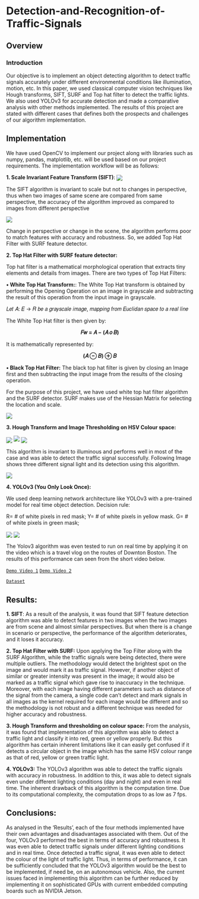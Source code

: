 # Detection-and-Recognition-of-Traffic-Signals

## Overview

### Introduction
Our objective is to implement an object detecting algorithm to detect traffic signals accurately under different environmental conditions like illumination, motion, etc. In this paper, we used classical computer vision techniques like Hough transforms, SIFT, SURF and Top hat filter to detect the traffic lights. We also used YOLOv3 for accurate detection and made a comparative analysis with other methods implemented. The results of this project are stated with different cases that defines both the prospects and challenges of our algorithm implementation.
  
  ## Implementation 
  We have used OpenCV to implement our project along with libraries such as numpy, pandas, matplotlib, etc. will be used based on our project requirements. The implementation workflow will be as follows:

**1. Scale Invariant Feature Transform (SIFT)**: 
<img src="Report/2.JPG" align="center">

The SIFT algorithm is invariant to scale but not to changes in perspective, thus when two images of same scene are compared from same perspective, the accuracy of the algorithm improved as compared to images from different perspective

<img src="Report/3.JPG"  align="center">

Change in perspective or change in the scene, the algorithm performs poor to match features with accuracy and robustness. So, we added Top Hat Filter with SURF feature detector.

**2.	Top Hat Filter with SURF feature detector:** 

Top hat filter is a mathematical morphological operation that extracts tiny elements and details from images. There are two types of Top Hat Filters:

**•	White Top Hat Transform:**: The White Top Hat transform is obtained by performing the Opening Operation on an image in grayscale and subtracting the result of this operation from the input image in grayscale.

𝐿𝑒𝑡 𝐴: 𝐸 → 𝑅 𝑏𝑒 𝑎 𝑔𝑟𝑎𝑦𝑠𝑐𝑎𝑙𝑒 𝑖𝑚𝑎𝑔𝑒, 𝑚𝑎𝑝𝑝𝑖𝑛𝑔 𝑓𝑟𝑜𝑚 𝐸𝑢𝑐𝑙𝑖𝑑𝑎𝑛 𝑠𝑝𝑎𝑐𝑒 𝑡𝑜 𝑎 𝑟𝑒𝑎𝑙 𝑙𝑖𝑛𝑒

The White Top Hat filter is then given by:

<p align="center">
<b>𝐹𝑤 = 𝐴 − (𝐴 𝜊 𝐵)</b>
</p>

It is mathematically represented by:

<p align="center">
  <b>(𝐴 ⊖ 𝐵) ⊕ 𝐵</b>
</p>

**•	Black Top Hat Filter:** The black top hat filter is given by closing an Image first and then subtracting the input image from the results of the closing operation.

For the purpose of this project, we have used white top hat filter algorithm and the SURF detector. SURF makes use of the Hessian Matrix for selecting the location and scale.

<img src="Report/4.JPG" align="center">

**3.	Hough Transform and Image Thresholding on HSV Colour space:** 

<img src="Report/t2.JPG" align="center">

<img src="Report/Report%20Images/2.JPG">

<img src="Report/6.JPG" align="center">

This algorithm is invariant to illuminous and performs well in most of the case and was able to detect the traffic signal successfully. Following Image shows three different signal light and its detection using this algorithm.

<img src="Report/7.JPG" >

**4.	YOLOv3 (You Only Look Once):**

We used deep learning network architecture like YOLOv3 with a pre-trained model for real time object detection.
Decision rule:

R= # of white pixels in red mask;
Y= # of white pixels in yellow mask.
G= # of white pixels in green mask;

<img src="Report/t1.JPG" align="center">

<img src="Report/8.JPG" align="center">

The Yolov3 algorithm was even tested to run on real time by applying it on the video which is a travel vlog on the routes of Downton Boston. The results of this performance can seen from the short video below.

[`Demo Video 1`]  [`Demo Video 2`]  

[`Dataset`]

[`Demo Video 1`]: https://www.youtube.com/watch?v=PsYKZ-kU1rA
[`Demo Video 2`]: https://www.youtube.com/watch?v=6thHwfyPkGg
[`Dataset`]: http://computing.wpi.edu/dataset.html

## Results: 
**1. SIFT**: As a result of the analysis, it was found that SIFT feature detection algorithm
was able to detect features in two images when the two images are from scene and almost similar
perspectives. But when there is a change in scenario or perspective, the performance of the algorithm deteriorates, and it loses it accuracy.

**2. Top Hat Filter with SURF:**
Upon applying the Top Filter along with the SURF Algorithm, while the traffic signals were being
detected, there were multiple outliers. The methodology would detect the brightest spot on the
image and would mark it as traffic signal. However, if another object of similar or greater
intensity was present in the image; it would also be marked as a traffic signal which gave rise to
inaccuracy in the technique. Moreover, with each image having different parameters such as
distance of the signal from the camera, a single code can’t detect and mark signals in all images
as the kernel required for each image would be different and so the methodology is not robust
and a different technique was needed for higher accuracy and robustness.

**3. Hough Transform and thresholding on colour space:**
From the analysis, it was found that implementation of this algorithm was able to detect a traffic light and classify it into red, green or yellow properly. But this algorithm has certain inherent limitations like it can easily get confused if it detects a circular object in the image which has the same HSV colour range as that of red, yellow or green traffic light.

**4. YOLOv3:**
The YOLOv3 algorithm was able to detect the traffic signals with accuracy in robustness. In addition to this, it was able to detect signals even under different lighting conditions (day and night) and even in real time. The inherent drawback of this algorithm is the computation time. Due to its computational complexity, the computation drops to as low as 7 fps.

## Conclusions:
As analysed in the ‘Results’, each of the four methods implemented have their own advantages and disadvantages associated with them. Out of the four, YOLOv3 performed the best in terms of accuracy and robustness. It was even able to detect traffic signals under different lighting conditions and in real time. Once detected a traffic signal, it was even able to detect the colour of the light of traffic light. Thus, in terms of performance, it can be sufficiently concluded that the YOLOv3 algorithm would be the best to be implemented, if need be, on an autonomous vehicle. Also, the current issues faced in implementing this algorithm can be further reduced by implementing it on sophisticated GPUs with current embedded computing boards such as NVIDIA Jetson.

